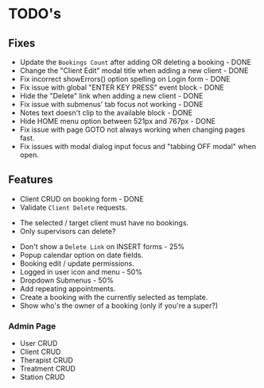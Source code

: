 # TODO's

## Fixes
 - Update the `Bookings Count` after adding OR deleting a booking - DONE
 - Change the "Client Edit" modal title when adding a new client - DONE
 - Fix incorrect showErrors() option spelling on Login form - DONE
 - Fix issue with global "ENTER KEY PRESS" event block - DONE
 - Hide the "Delete" link when adding a new client - DONE
 - Fix issue with submenus' tab focus not working - DONE
 - Notes text doesn't clip to the available block - DONE
 - Hide HOME menu option between 521px and 767px - DONE
 - Fix issue with page GOTO not always working when changing pages fast.
 - Fix issues with modal dialog input focus and "tabbing OFF modal" when open.

## Features
 - Client CRUD on booking form - DONE
 - Validate `Client Delete` requests.
  * The selected / target client must have no bookings.
  * Only supervisors can delete?
 - Don't show a `Delete Link` on INSERT forms - 25%
 - Popup calendar option on date fields.
 - Booking edit / update permissions.
 - Logged in user icon and menu - 50%
 - Dropdown Submenus - 50%
 - Add repeating appointments.
 - Create a booking with the currently selected as template.
 - Show who's the owner of a booking (only if you're a super?)

### Admin Page
 * User CRUD
 * Client CRUD
 * Therapist CRUD
 * Treatment CRUD
 * Station CRUD
